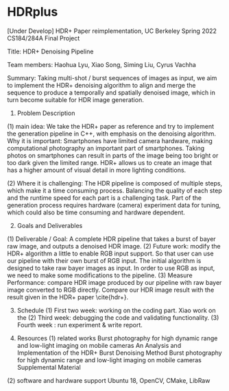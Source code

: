 # HDRplus
[Under Develop] HDR+ Paper reimplementation, UC Berkeley Spring 2022 CS184/284A Final Project


Title: HDR+ Denoising Pipeline

Team members: Haohua Lyu, Xiao Song, Siming Liu, Cyrus Vachha

Summary: Taking multi-shot / burst sequences of images as input, we aim to implement the HDR+ denoising algorithm to align and merge the sequence to produce a temporally and spatially denoised image, which in turn become suitable for HDR image generation. 


1. Problem Description

(1) main idea: We take the HDR+ paper as reference and try to implement the generation pipeline in C++, with emphasis on the denoising algorithm. 
Why it is important: Smartphones have limited camera hardware, making computational photography an important part of smartphones. Taking photos on smartphones can result in parts of the image being too bright or too dark given the limited range. HDR+ allows us to create an image that has a higher amount of visual detail in more lighting conditions.

(2) Where it is challenging: The HDR pipeline is composed of multiple steps, which make it a time consuming process. Balancing the quality of each step and the runtime speed for each part is a challenging task. Part of the generation process requires hardware (camera) experiment data for tuning, which could also be time consuming and hardware dependent. 

2. Goals and Deliverables

(1) Deliverable / Goal: A complete HDR pipeline that takes a burst of bayer raw image, and outputs a denoised HDR image. 
(2) Future work: modify the HDR+ algorithm a little to enable RGB input support. So that user can use our pipeline with their own burst of RGB input. The initial algorithm is designed to take raw bayer images as input. In order to use RGB as input, we need to make some modifications to the pipeline. 
(3) Measure Performance: compare HDR image produced by our pipeline with raw bayer image converted to RGB directly. Compare our HDR image result with the result given in the HDR+ paper \cite{hdr+}. 


3. Schedule
(1) First two week: working on the coding part. Xiao work on the 
(2) Third week: debugging the code and validating functionality.
(3) Fourth week : run experiment & write report. 


4. Resources
(1) related works
Burst photography for high dynamic range and low-light imaging on mobile cameras
An Analysis and Implementation of the HDR+ Burst Denoising Method
Burst photography for high dynamic range and low-light imaging on mobile cameras Supplemental Material

(2) software and hardware support
Ubuntu 18, OpenCV, CMake, LibRaw

